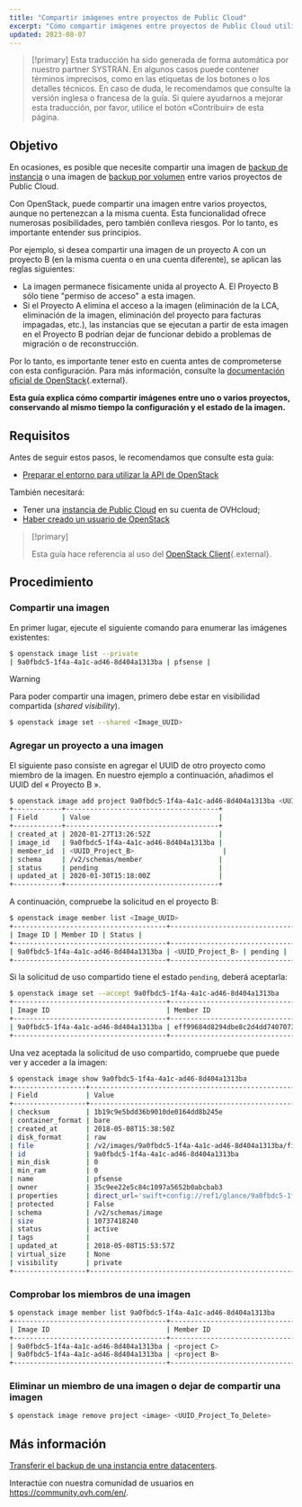 ```yaml
---
title: "Compartir imágenes entre proyectos de Public Cloud"
excerpt: "Cómo compartir imágenes entre proyectos de Public Cloud utilizando OpenStack"
updated: 2023-08-07
---
```


> [!primary]
> Esta traducción ha sido generada de forma automática por nuestro partner SYSTRAN. En algunos casos puede contener términos imprecisos, como en las etiquetas de los botones o los detalles técnicos. En caso de duda, le recomendamos que consulte la versión inglesa o francesa de la guía. Si quiere ayudarnos a mejorar esta traducción, por favor, utilice el botón «Contribuir» de esta página.
>

## Objetivo

En ocasiones, es posible que necesite compartir una imagen de [backup de instancia](save_an_instance1.) o una imagen de [backup por volumen](volume-backup1.) entre varios proyectos de Public Cloud.

Con OpenStack, puede compartir una imagen entre varios proyectos, aunque no pertenezcan a la misma cuenta.
Esta funcionalidad ofrece numerosas posibilidades, pero también conlleva riesgos. Por lo tanto, es importante entender sus principios.

Por ejemplo, si desea compartir una imagen de un proyecto A con un proyecto B (en la misma cuenta o en una cuenta diferente), se aplican las reglas siguientes:

- La imagen permanece físicamente unida al proyecto A. El Proyecto B sólo tiene "permiso de acceso" a esta imagen.
- Si el Proyecto A elimina el acceso a la imagen (eliminación de la LCA, eliminación de la imagen, eliminación del proyecto para facturas impagadas, etc.), las instancias que se ejecutan a partir de esta imagen en el Proyecto B podrían dejar de funcionar debido a problemas de migración o de reconstrucción.

Por lo tanto, es importante tener esto en cuenta antes de comprometerse con esta configuración.
Para más información, consulte la [documentación oficial de OpenStack](https://docs.openstack.org/image-guide/share-images.html){.external}.

**Esta guía explica cómo compartir imágenes entre uno o varios proyectos, conservando al mismo tiempo la configuración y el estado de la imagen.**

## Requisitos

Antes de seguir estos pasos, le recomendamos que consulte esta guía:

- [Preparar el entorno para utilizar la API de OpenStack](prepare_the_environment_for_using_the_openstack_api1.)

También necesitará:

- Tener una [instancia de Public Cloud](https://www.ovhcloud.com/es/public-cloud/) en su cuenta de OVHcloud;
- [Haber creado un usuario de OpenStack](create_and_delete_a_user1.)

> [!primary]
>
> Esta guía hace referencia al uso del [OpenStack Client](https://docs.openstack.org/python-openstackclient/latest/){.external}.
>

## Procedimiento

### Compartir una imagen

En primer lugar, ejecute el siguiente comando para enumerar las imágenes existentes:

```bash
$ openstack image list --private
| 9a0fbdc5-1f4a-4a1c-ad46-8d404a1313ba | pfsense |
```

> [!warning]
> 
> Para poder compartir una imagen, primero debe estar en visibilidad compartida (*shared visibility*).
>

```bash
$ openstack image set --shared <Image_UUID>
```

### Agregar un proyecto a una imagen

El siguiente paso consiste en agregar el UUID de otro proyecto como miembro de la imagen. En nuestro ejemplo a continuación, añadimos el UUID del « Proyecto B ».

```bash
$ openstack image add project 9a0fbdc5-1f4a-4a1c-ad46-8d404a1313ba <UUID_Project_B>
+------------+--------------------------------------+
| Field      | Value                                |
+------------+--------------------------------------+
| created_at | 2020-01-27T13:26:52Z                 |
| image_id   | 9a0fbdc5-1f4a-4a1c-ad46-8d404a1313ba |
| member_id  | <UUID_Project_B>                      |
| schema     | /v2/schemas/member                   |
| status     | pending                              |
| updated_at | 2020-01-30T15:18:00Z                 |
+------------+--------------------------------------+
```

A continuación, compruebe la solicitud en el proyecto B:

```bash
$ openstack image member list <Image_UUID>
+--------------------------------------+----------------------------------+----------+
| Image ID | Member ID | Status |
+--------------------------------------+----------------------------------+----------+
| 9a0fbdc5-1f4a-4a1c-ad46-8d404a1313ba | <UUID_Project_B> | pending |
+--------------------------------------+----------------------------------+----------+
```

Si la solicitud de uso compartido tiene el estado `pending`, deberá aceptarla:

```bash
$ openstack image set --accept 9a0fbdc5-1f4a-4a1c-ad46-8d404a1313ba
+--------------------------------------+----------------------------------+----------+
| Image ID                             | Member ID                        | Status   |
+--------------------------------------+----------------------------------+----------+
| 9a0fbdc5-1f4a-4a1c-ad46-8d404a1313ba | eff99684d8294dbe8c2d4dd7407073f1 | accepted |
+--------------------------------------+----------------------------------+----------+
```

Una vez aceptada la solicitud de uso compartido, compruebe que puede ver y acceder a la imagen:

```bash
$ openstack image show 9a0fbdc5-1f4a-4a1c-ad46-8d404a1313ba
+------------------+----------------------------------------------------------------------------------------------------------------------------------------------------------------------------------------+
| Field            | Value                                                                                                                                                                                  |
+------------------+----------------------------------------------------------------------------------------------------------------------------------------------------------------------------------------+
| checksum         | 1b19c9e5bdd36b9010de0164dd8b245e                                                                                                                                                       |
| container_format | bare                                                                                                                                                                                   |
| created_at       | 2018-05-08T15:38:50Z                                                                                                                                                                   |
| disk_format      | raw                                                                                                                                                                                    |
| file             | /v2/images/9a0fbdc5-1f4a-4a1c-ad46-8d404a1313ba/file                                                                                                                                   |
| id               | 9a0fbdc5-1f4a-4a1c-ad46-8d404a1313ba                                                                                                                                                   |
| min_disk         | 0                                                                                                                                                                                      |
| min_ram          | 0                                                                                                                                                                                      |
| name             | pfsense                                                                                                                                                                                |
| owner            | 35c9ee22e5c84c1097a5652b0abcbab3                                                                                                                                                       |
| properties       | direct_url='swift+config://ref1/glance/9a0fbdc5-1f4a-4a1c-ad46-8d404a1313ba', locations='[{'url': 'swift+config://ref1/glance/9a0fbdc5-1f4a-4a1c-ad46-8d404a1313ba', 'metadata': {}}]' |
| protected        | False                                                                                                                                                                                  |
| schema           | /v2/schemas/image                                                                                                                                                                      |
| size             | 10737418240                                                                                                                                                                            |
| status           | active                                                                                                                                                                                 |
| tags             |                                                                                                                                                                                        |
| updated_at       | 2018-05-08T15:53:57Z                                                                                                                                                                   |
| virtual_size     | None                                                                                                                                                                                   |
| visibility       | private                                                                                                                                                                                |
+------------------+----------------------------------------------------------------------------------------------------------------------------------------------------------------------------------------+
```

### Comprobar los miembros de una imagen

```bash
$ openstack image member list 9a0fbdc5-1f4a-4a1c-ad46-8d404a1313ba
+--------------------------------------+----------------------------------+----------+
| Image ID                             | Member ID                        | Status   |
+--------------------------------------+----------------------------------+----------+
| 9a0fbdc5-1f4a-4a1c-ad46-8d404a1313ba | <project C>                      | pending  |
| 9a0fbdc5-1f4a-4a1c-ad46-8d404a1313ba | <project B>                      | accepted |
+--------------------------------------+----------------------------------+----------+
```

### Eliminar un miembro de una imagen o dejar de compartir una imagen

```bash
$ openstack image remove project <image> <UUID_Project_To_Delete>
```

## Más información

[Transferir el backup de una instancia entre datacenters](transfer_instance_backup_from_one_datacentre_to_another1.).

Interactúe con nuestra comunidad de usuarios en <https://community.ovh.com/en/>.
